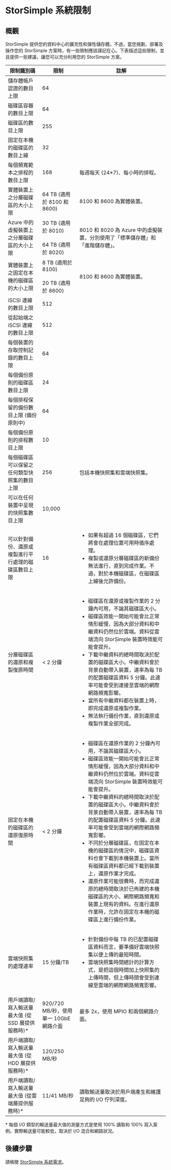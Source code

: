 <properties 
   pageTitle="StorSimple 系統限制 | Microsoft Azure"
   description="描述 StorSimple 8000 系列元件和連線的系統限制和建議大小。"
   services="storsimple"
   documentationCenter="NA"
   authors="alkohli"
   manager="carmonm"
   editor="" />
<tags 
   ms.service="storsimple"
   ms.devlang="NA"
   ms.topic="article"
   ms.tgt_pltfrm="NA"
   ms.workload="TBD"
   ms.date="05/17/2016"
   ms.author="alkohli" />

# StorSimple 系統限制

## 概觀

StorSimple 提供您的資料中心的擴充性和彈性儲存體。不過，當您規劃、部署及操作您的 StorSimple 方案時，有一些限制應該謹記在心。下表描述這些限制，並且提供一些建議，讓您可以充分利用您的 StorSimple 方案。

| 限制識別碼 | 限制 | 註解 |
|----------------- | ------|--------- |
| 儲存體帳戶認證的數目上限 | 64 | |
| 磁碟區容器的數目上限 | 64 | |
| 磁碟區的數目上限 | 255 | |
| 固定在本機的磁碟區的數目上線 | 32 | |
| 每個頻寬範本之排程的數目上限 | 168 | 每週每天 (24*7)、每小時的排程。 |
| 實體裝置上之分層磁碟區的大小上限 | 64 TB (適用於 8100 和 8600) | 8100 和 8600 為實體裝置。 |
| Azure 中的虛擬裝置上之分層磁碟區的大小上限 | 30 TB (適用於 8010) <br></br> 64 TB (適用於 8020) | 8010 和 8020 為 Azure 中的虛擬裝置，分別使用了「標準儲存體」和「進階儲存體」。 |
| 實體裝置上之固定在本機的磁碟區的大小上限 | 8 TB (適用於 8100) <br></br> 20 TB (適用於 8600) | 8100 和 8600 為實體裝置。 |
| iSCSI 連線的數目上限 | 512 | |
| 從起始端之 iSCSI 連線的數目上限 | 512 | |
| 每個裝置的存取控制記錄的數目上限 | 64 | |
| 每個備份原則的磁碟區數目上限 | 24 | |
| 每個排程保留的備份數目上限 (備份原則中) | 64 | |
| 每個備份原則的排程數目上限 | 10 | |
| 每個磁碟區可以保留之任何類型快照集的數目上限 | 256 | 包括本機快照集和雲端快照集。 |
| 可以在任何裝置中呈現的快照集數目上限 | 10,000 | |
| 可以針對備份、還原或複製進行平行處理的磁碟區數目上限 | 16 |<ul><li>如果有超過 16 個磁碟區，它們將會在處理位置可用時循序處理。</li><li>複製或還原分層磁碟區的新備份無法進行，直到完成作業。不過，對於本機磁碟區，在磁碟區上線後允許備份。</li></ul>|
| 分層磁碟區的還原和複製復原時間 | < 2 分鐘 | <ul><li>磁碟區在還原或複製作業的 2 分鐘內可用，不論其磁碟區大小。</li><li>磁碟區效能一開始可能會比正常情形緩慢，因為大部分資料和中繼資料仍然位於雲端。資料從雲端流向 StorSimple 裝置時效能可能會提升。</li><li>下載中繼資料的總時間取決於配置的磁碟區大小。中繼資料會於背景自動帶入裝置，速率為每 TB 的配置磁碟區資料 5 分鐘。此速率可能會受到連接至雲端的網際網路頻寬影響。</li><li>當所有中繼資料都在裝置上時，即完成還原或複製作業。</li><li>無法執行備份作業，直到還原或複製作業全部完成。|
| 固定在本機的磁碟區的還原復原時間 | < 2 分鐘 | <ul><li>磁碟區在還原作業的 2 分鐘內可用，不論其磁碟區大小。</li><li>磁碟區效能一開始可能會比正常情形緩慢，因為大部分資料和中繼資料仍然位於雲端。資料從雲端流向 StorSimple 裝置時效能可能會提升。</li><li>下載中繼資料的總時間取決於配置的磁碟區大小。中繼資料會於背景自動帶入裝置，速率為每 TB 的配置磁碟區資料 5 分鐘。此速率可能會受到雲端的網際網路頻寬影響。</li><li>不同於分層磁碟區，在固定在本機的磁碟區的情況中，磁碟區資料也會下載到本機裝置上。當所有磁碟區資料都已經下載到裝置上，還原作業才完成。</li><li>還原作業可能很費時，而完成還原的總時間取決於已佈建的本機磁碟區的大小、網際網路頻寬和裝置上現有的資料。在進行還原作業時，允許在固定在本機的磁碟區上進行備份作業。|
|雲端快照集的處理速率| 15 分鐘/TB | <ul><li>針對備份中每 TB 的已配置磁碟區資料而言，要準備好雲端快照集以便上傳的最短時間。</li><li>雲端快照集時間總計的計算方式，是把這個時間加上快照集的上傳時間，但上傳時間會受到連線至雲端的網際網路頻寬影響。
| 用戶端讀取/寫入輸送量最大值 (從 SSD 層提供服務時)* | 920/720 MB/秒，使用單一 10GbE 網路介面 | 最多 2x，使用 MPIO 和兩個網路介面。 |
| 用戶端讀取/寫入輸送量最大值 (從 HDD 層提供服務時)* | 120/250 MB/秒 |
| 用戶端讀取/寫入輸送量最大值 (從雲端層提供服務時)* | 11/41 MB/秒 | 讀取輸送量取決於用戶端產生和維護足夠的 I/O 佇列深度。 |

&#42; 每個 I/O 類型的輸送量最大值的測量方式是使用 100% 讀取和 100% 寫入案例。實際輸送量可能較低，取決於 I/O 混合和網路狀況。

## 後續步驟

請檢閱 [StorSimple 系統需求](storsimple-system-requirements.md)。

<!---HONumber=AcomDC_0518_2016-->